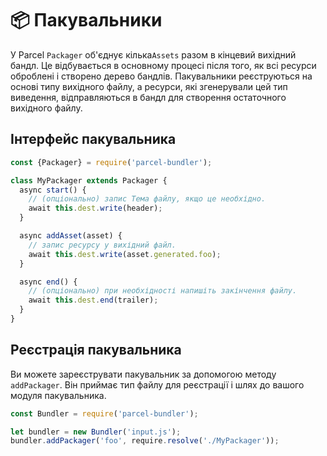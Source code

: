 # 📦 Пакувальники

У Parcel `Packager` об'єднує кілька`Assets` разом в кінцевий вихідний бандл. Це відбувається в основному процесі після того, як всі ресурси оброблені і створено дерево бандлів. Пакувальники реєструються на основі типу вихідного файлу, а ресурси, які згенерували цей тип виведення, відправляються в бандл для створення остаточного вихідного файлу.

## Інтерфейс пакувальника

```Javascript
const {Packager} = require('parcel-bundler');

class MyPackager extends Packager {
  async start() {
    // (опціонально) запис Тема файлу, якщо це необхідно.
    await this.dest.write(header);
  }

  async addAsset(asset) {
    // запис ресурсу у вихідний файл.
    await this.dest.write(asset.generated.foo);
  }

  async end() {
    // (опціонально) при необхідності напишіть закінчення файлу.
    await this.dest.end(trailer);
  }
}
```

## Реєстрація пакувальника

Ви можете зареєструвати пакувальник за допомогою методу `addPackager`. Він приймає тип файлу для реєстрації і шлях до вашого модуля пакувальника.

```Javascript
const Bundler = require('parcel-bundler');

let bundler = new Bundler('input.js');
bundler.addPackager('foo', require.resolve('./MyPackager'));
```
